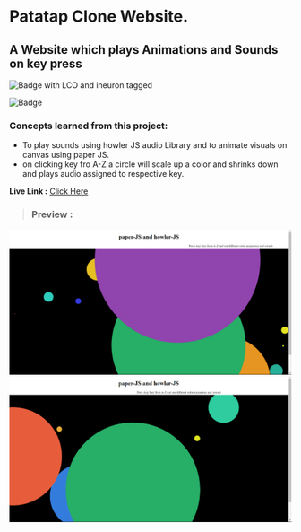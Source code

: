 # Patatap Clone Website.

## **A Website which plays Animations and Sounds on key press**


![Badge with LCO and ineuron tagged](https://img.shields.io/badge/Colt_Steele-Udemy-brightgreen)

![Badge](https://img.shields.io/badge/Patatap%20Clone-Paper&howler_JS-purple)

### Concepts learned from this project:
- To play sounds using howler JS audio Library and to animate visuals on canvas using paper JS.
- on clicking key fro A-Z a circle will scale up a color and shrinks down and plays audio assigned to respective key.

**Live Link :** [Click Here](https://paperandhowlerjs.netlify.app/ "Deployed on Netlify")

>### Preview :

![Homepage screenshot](/preview.png "patatap clone")
![Homepage screenshot](/preview1.png "patatap clone")
